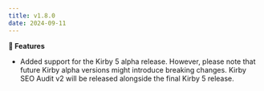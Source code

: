 ```yaml
---
title: v1.8.0
date: 2024-09-11
---
```


**🚀 Features**

- Added support for the Kirby 5 alpha release. However, please note that future Kirby alpha versions might introduce breaking changes. Kirby SEO Audit v2 will be released alongside the final Kirby 5 release.
